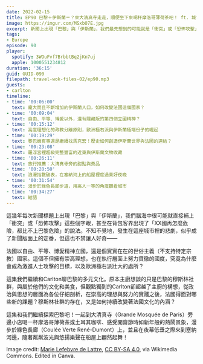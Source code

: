 ```yaml
---
date: 2022-02-15
title: EP90 巴黎＋伊斯蘭＝？來大清真寺走走，順便坐下來喝杯摩洛哥薄荷茶吧！ ft. 城市豆沙包 Carlton
image: https://imgur.com/MSxbO7E.jpg
excerpt: 新聞上出現「巴黎」與「伊斯蘭」，我們最先想到的可能就是「衝突」或「恐怖攻擊」。不斷增加的伊斯蘭人口正在如何改變這座城市的面貌？極度重視平等的國度，又為何會是恐怖攻擊目標與右派崛起之地？這集和我們一起認識巴黎的穆斯林社群，到大清真寺旁喝杯摩洛哥薄荷茶，再從綠色長廊一路走到塞納河畔度過浪漫的巴黎之夜！
tags:
- Europe
episode: 90
player:
  spotify: 3WOuFvf7BrbbtBq2jKn7uj
  apple: 1000551234812
duration: '36:15'
guid: GUID-090
filepath: travel-wok-files-02/ep90.mp3
guests:
- carlton
timeline:
- time: '00:06:00'
  text: 龐大而且不斷增加的伊斯蘭人口，如何改變法國這個國家？
- time: '00:09:04'
  text: 自由、平等、博愛以外，還有隱藏版的第四個立國精神？
- time: '00:15:12'
  text: 高度理想化的政教分離原則，歐洲極右派與伊斯蘭極端份子的崛起
- time: '00:19:29'
  text: 黎巴嫩有事還是繼續找馬克宏！歷史如何創造伊斯蘭世界與法國的連結？
- time: '00:23:08'
  text: 羅浮宮裡超級完整豐富的近東與伊斯蘭文物收藏
- time: '00:26:11'
  text: 旅行推薦：大清真寺旁的甜點與茶品
- time: '00:28:50'
  text: 浪漫指數破表，在塞納河上的船屋裡度過美好夜晚
- time: '00:31:54'
  text: 漫步於綠色長廊步道，用高人一等的角度觀看城市
- time: '00:34:27'
  text: 結語
---
```

這幾年每次新聞標題上出現「巴黎」與「伊斯蘭」，我們腦海中很可能就直接補上「衝突」或「恐怖攻擊」這些個字眼，甚至在背包客界出現了「XX國再怎麼危險，都比不上巴黎危險」的說法。不知不覺地，發生在這座城市裡的悲劇，似乎成了新聞版面上的定番，但這也不禁讓人好奇——

法國以自由、平等、博愛精神立國，還是個實實在在的世俗主義（不支持特定宗教）國家。這個不但擁有崇高理想，也在執行層面上努力貫徹的國度，究竟為什麼會成為激進人士攻擊的目標，以及歐洲極右派壯大的處所？

這集我們繼續和Carlton聊巴黎的多元文化。原本主廚想談的只是巴黎的穆斯林社群，與屬於他們的文化和美食，但觀點獨到的Carlton卻超越了主廚的構想，從政治與思想的層面為各位仔細剖析，在崇高的理想與努力的實踐之後，法國得面對哪些新的課題？穆斯林社群的存在，又是如何持續改變著法國文化的內涵？

這集和我們繼續探索巴黎吧！一起到大清真寺（Grande Mosquée de Paris）旁邊小店喝一杯摩洛哥薄荷茶或土耳其咖啡、感受開齋節時如新年般的熱鬧景象，漫步於綠色長廊（Coulée Verte René-Dumont）上，並且在夜幕低垂之際來到塞納河邊，隨著粼粼波光與悠揚樂聲在船屋上翩然起舞！

Image credit: [Marie Lefebvre de Lattre](https://commons.wikimedia.org/wiki/File:Fontaine_au_socle_d%27%C3%A9toile_%C3%A0_la_Mosqu%C3%A9e_de_Paris.jpg), [CC BY-SA 4.0](https://creativecommons.org/licenses/by-sa/4.0), via Wikimedia Commons. Edited in Canva.
